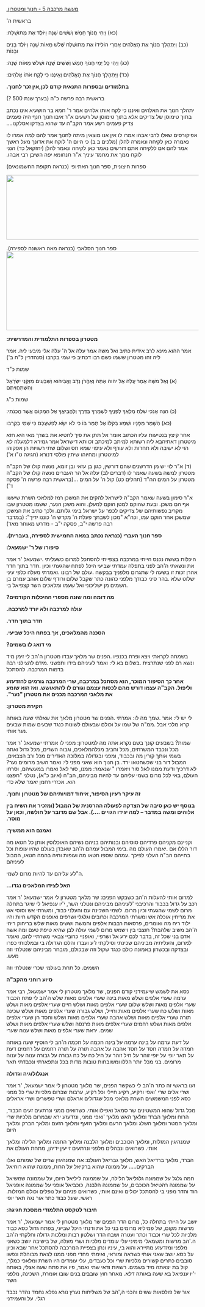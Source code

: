 <span dir="rtl"><u>מעשה מרכבה 5 - חנוך ומטטרון.</u></span>

<span dir="rtl">בראשית ה'</span>

<span dir="rtl">(כא) וַיְחִי חֲנוֹךְ חָמֵשׁ וְשִׁשִּׁים שָׁנָה וַיּוֹלֶד אֶת מְתוּשָׁלַח:</span>

<span dir="rtl">(כב) וַיִּתְהַלֵּךְ חֲנוֹךְ אֶת הָאֱלֹהִים אַחֲרֵי הוֹלִידוֹ אֶת מְתוּשֶׁלַח שְׁלשׁ
מֵאוֹת שָׁנָה וַיּוֹלֶד בָּנִים וּבָנוֹת</span>

<span dir="rtl">(כג) וַיְהִי כָּל יְמֵי חֲנוֹךְ חָמֵשׁ וְשִׁשִּׁים שָׁנָה וּשְׁלשׁ מֵאוֹת
שָׁנָה:</span>

<span dir="rtl">(כד) וַיִּתְהַלֵּךְ חֲנוֹךְ אֶת הָאֱלֹהִים וְאֵינֶנּוּ כִּי לָקַח אֹתוֹ
אֱלֹהִים:</span>

**<span dir="rtl">בתלמודים ובספרות התנאית קודם לכן,אין זכר
לחנוך.</span>**

<span dir="rtl">בראשית רבה פרשה כ"ה (בערך שנת 500 ?)</span>

<span dir="rtl">יתהלך חנוך את האלהים ואיננו כי לקח אותו אלהים אמר ר' חמא
בר הושעיא אינו נכתב בתוך טימוסן של צדיקים אלא בתוך טימוסן של רשעים א"ר
איבו חנוך חנף היה פעמים צדיק פעמים רשע אמר הקב"ה עד שהוא בצדקו
אסלקנו....</span>

<span dir="rtl">אפיקורסים שאלו לרבי אבהו אמרו לו אין אנו מוצאין מיתה
לחנוך אמר להם למה אמרו לו נאמרה כאן לקיחה ונאמרה להלן (מלכים ב ב) כי
היום ה' לוקח את אדונך מעל ראשך אמר להם אם ללקיחה אתם דורשים נאמר כאן
לקיחה ונאמר להלן (יחזקאל כד) הנני לוקח ממך את מחמד עיניך א"ר תנחומא יפה
השיבן רבי אבהו.</span>

<span dir="rtl">ספרות חיצונית, ספר חנוך האתיופי (כנראה תקופת
החשמונאים)</span>

<img src="media/image1.emf" style="width:5.76806in;height:1.76269in" />

<span dir="rtl">ספר חנוך הסלאבי (כנראה מאה ראשונה לספירה).</span>
<img src="media/image2.emf" style="width:5.76806in;height:2.14277in" />

**<span dir="rtl">מטטרון בספרות התלמודית והמדרשית:</span>**

<span dir="rtl">אמר ההוא מינא לרב אידית כתיב ואל משה אמר עלה אל ה' עלה
אלי מיבעי ליה. אמר ליה זהו מטטרון ששמו כשם רבו דכתיב כי שמי בקרבו
(סנהדרין ל"ח ב')</span>

<span dir="rtl">שמות כ"ד</span>

<span dir="rtl">(א) וְאֶל משֶׁה אָמַר עֲלֵה אֶל יהוה אַתָּה וְאַהֲרֹן נָדָב וַאֲבִיהוּא וְשִׁבְעִים
מִזִּקְנֵי יִשְׂרָאֵל וְהִשְׁתַּחֲוִיתֶם</span>

<span dir="rtl">שמות כ"ג</span>

<span dir="rtl">(כ) הִנֵּה אָנֹכִי שֹׁלֵחַ מַלְאָךְ לְפָנֶיךָ לִשְׁמָרְךָ בַּדָּרֶךְ וְלַהֲבִיאֲךָ אֶל הַמָּקוֹם
אֲשֶׁר הֲכִנֹתִי:</span>

<span dir="rtl">(כא) הִשָּׁמֶר מִפָּנָיו וּשְׁמַע בְּקֹלוֹ אַל תַּמֵּר בּוֹ כִּי לֹא יִשָּׂא לְפִשְׁעֲכֶם כִּי
שְׁמִי בְּקִרְבּו</span>

<span dir="rtl">אחר קיצץ בנטיעות עליו הכתוב אומר אל תתן את פיך לחטיא את
בשרך מאי היא חזא מיטטרון דאתיהבא ליה רשותא למיתב למיכתב זכוותא דישראל
אמר גמירא דלמעלה לא הוי לא ישיבה ולא תחרות ולא עורף ולא עיפוי שמא חס
ושלום שתי רשויות הן אפקוהו למיטטרון ומחיוהו שיתין פולסי דנורא (חגיגה ט"ו
א')</span>

<span dir="rtl">(ד) א"ר לוי יש מן הדרשנים שהם דורשין, כגון בן עזאי ובן
זומא, נעשה קולו של הקב"ה מטטרון למשה בשעה שאמר לו (דברים לב) עלה אל הר
העברים נעשה קולו של הקב"ה מטטרון על המים הה"ד (תהלים כט) קול ה' על המים
...(בראשית רבה פרשה ה' פסקה ד')</span>

<span dir="rtl">א"ר סימון בשעה שאמר הקב"ה לישראל להקים את המשכן רמז
למלאכי השרת שיעשו אף הם משכן. ובעת שהוקם למטן הוקם למעלן. והוא משכן
הנער, ששמו מטטרון שבו מקריב נפשותיהם של צדיקים לכפר על ישראל בימי גלותם.
ולכך כתיב את המשכן שמשכן אחר הוקם עמו, וכה"א "מכון לשבתך פעלת ה' מקדש ה'
כוננו ידיך": (במדבר רבה פרשה י"ב, פסקה י"ב - מדרש מאוחר מאד)</span>

**<span dir="rtl">ספר חנוך העברי (כנראה נכתב במאה החמישית לספירה,
בעברית).</span>**

**<span dir="rtl">סיפורו של ר' ישמעאל:</span>**

<span dir="rtl">אמר</span> <span dir="rtl">ר</span>'
<span dir="rtl">ישמעאל</span>. <span dir="rtl">כשעליתי</span>
<span dir="rtl">למרום</span> <span dir="rtl">להסתכל</span>
<span dir="rtl">בצפייתי</span> <span dir="rtl">במרכבה</span>
<span dir="rtl">הייתי</span> <span dir="rtl">נכנס</span>
<span dir="rtl">בששה</span> <span dir="rtl">היכלות</span>
<span dir="rtl">חדר</span> <span dir="rtl">בתוך</span>
<span dir="rtl">חדר</span>. <span dir="rtl">וכיון</span>
<span dir="rtl">שהגעתי</span> <span dir="rtl">לפתח</span>
<span dir="rtl">היכל</span> <span dir="rtl">שביעי</span>
<span dir="rtl">עמדתי</span> <span dir="rtl">בתפלה</span>
<span dir="rtl">לפני</span>
<span dir="rtl">הב</span>'<span dir="rtl">ה</span>
<span dir="rtl">ונשאתי</span> <span dir="rtl">את</span>
<span dir="rtl">עיני</span> <span dir="rtl">כלפי</span>
<span dir="rtl">מעלה</span> <span dir="rtl">ואמרתי</span>.
<span dir="rtl">רבונו</span> <span dir="rtl">של</span>
<span dir="rtl">עולם</span>. <span dir="rtl">בבקשה</span>
<span dir="rtl">מלפניך</span> <span dir="rtl">שתגרום</span>
<span dir="rtl">לי</span> <span dir="rtl">בשעה</span>
<span dir="rtl">זו</span> <span dir="rtl">זכות</span>
<span dir="rtl">אהרן</span> <span dir="rtl">בן</span>
<span dir="rtl">עמרם</span> <span dir="rtl">אוהב</span>
<span dir="rtl">שלום</span> <span dir="rtl">ורודף</span>
<span dir="rtl">שלום</span> <span dir="rtl">שקבל</span>
<span dir="rtl">כתר</span> <span dir="rtl">כהונה</span>
<span dir="rtl">מלפני</span> <span dir="rtl">כבודך</span>
<span dir="rtl">בהר סיני</span>. <span dir="rtl">שלא</span>
<span dir="rtl">ישלוט</span> <span dir="rtl">בי</span>
<span dir="rtl">קצפיאל</span> <span dir="rtl">השר</span>
<span dir="rtl">ומלאכים</span> <span dir="rtl">שעמו</span>
<span dir="rtl">ואל</span> <span dir="rtl">ישליכוני</span>
<span dir="rtl">מן</span> <span dir="rtl">השמים</span>.

**<span dir="rtl">מה דומה ומה שונה מספרי ההיכלות הקודמים?</span>**

**<span dir="rtl">עולה למרכבה ולא יורד למרכבה.</span>**

**<span dir="rtl">חדר בתוך חדר.</span>**

**<span dir="rtl">הסכנה מהמלאכים, אך בפתח היכל שביעי.</span>**

**<span dir="rtl">מי דואג לו בשמים?</span>**

<span dir="rtl">מיד</span> <span dir="rtl">זימן</span>
<span dir="rtl">לי</span>
<span dir="rtl">הב</span>'<span dir="rtl">ה</span>
<span dir="rtl">מטטרון</span> <span dir="rtl">עבדו</span>
<span dir="rtl">מלאך</span> <span dir="rtl">שר</span>
<span dir="rtl">הפנים</span>. <span dir="rtl">ופרח בכנפיו</span>
<span dir="rtl">ויצא</span> <span dir="rtl">לקראתי</span>
<span dir="rtl">בשמחה</span> <span dir="rtl">רבה</span>
<span dir="rtl">להצילני</span> <span dir="rtl">מידם</span>.
<span dir="rtl">ותפשני</span> <span dir="rtl">בידו</span>
<span dir="rtl">לעיניהם</span> <span dir="rtl">ואמר</span>
<span dir="rtl">לי:</span> <span dir="rtl">בא</span>
<span dir="rtl">בשלום</span>. <span dir="rtl">שנתרצית</span>
<span dir="rtl">לפני</span> <span dir="rtl">רם</span>
<span dir="rtl">ונשא</span> <span dir="rtl">להסתכל</span>
<span dir="rtl">בדמות המרכבה.</span>

**<span dir="rtl">אחר כך הסיפור המוכר, הוא מסתכל במרכבה, שרי המרכבה
גורמים להזדעזע וליפול. הקב"ה עצמו דורש מהם לכסות עצמם וגורם לו להתאושש.
ואז הוא שומע את מלאכי המרכבה מכנים את מטטרון "נער".</span>**

**<span dir="rtl">חקירת מטטרון:</span>**

<span dir="rtl">באותה</span> <span dir="rtl">שעה</span>
<span dir="rtl">שאלתי</span> <span dir="rtl">את</span>
<span dir="rtl">מטטרון מלאך</span> <span dir="rtl">שר</span>
<span dir="rtl">הפנים</span>. <span dir="rtl">אמרתי</span>
<span dir="rtl">לו:</span> <span dir="rtl">מה</span>
<span dir="rtl">שמך</span>. <span dir="rtl">אמר</span>
<span dir="rtl">לי:</span> <span dir="rtl">יש</span> <span dir="rtl">לי
שבעים</span> <span dir="rtl">שמות</span> <span dir="rtl">כנגד
שבעים</span> <span dir="rtl">לשונות</span> <span dir="rtl">שבעולם</span>
<span dir="rtl">וכולם</span> <span dir="rtl">על</span>
<span dir="rtl">שמו</span> <span dir="rtl">של</span>
<span dir="rtl">ממ"ה</span>. <span dir="rtl">אבל</span>
<span dir="rtl">מלכי</span> <span dir="rtl">קרא</span>
<span dir="rtl">אותי</span> <span dir="rtl">נער</span>.

<span dir="rtl">אמר</span> <span dir="rtl">ר</span>'
<span dir="rtl">ישמעאל</span> <span dir="rtl">אמרתי</span>
<span dir="rtl">לו</span> <span dir="rtl">למטטרון: מפני</span>
<span dir="rtl">מה</span> <span dir="rtl">אתה</span>
<span dir="rtl">נקרא</span> <span dir="rtl">בשם</span>
<span dir="rtl">קונך</span> <span dir="rtl">בשבעים</span>
<span dir="rtl">שמות?</span> <span dir="rtl">ואתה</span>
<span dir="rtl">גדול</span> <span dir="rtl">מכל</span>
<span dir="rtl">השרים,</span> <span dir="rtl">וגבוה</span>
<span dir="rtl">מכלהמלאכים,</span> <span dir="rtl">וחביב</span>
<span dir="rtl">מכל</span> <span dir="rtl">המשרתים,</span>
<span dir="rtl">ונכבד</span> <span dir="rtl">מכל</span>
<span dir="rtl">הצבאים,</span> <span dir="rtl">ורב</span>
<span dir="rtl">מכל</span> <span dir="rtl">האדירים</span>
<span dir="rtl">במלוכה</span> <span dir="rtl">ובגדולה</span>
<span dir="rtl">ובכבוד, ומפני</span> <span dir="rtl">מה</span>
<span dir="rtl">קורין</span> <span dir="rtl">אותך</span>
<span dir="rtl">בשמי</span> <span dir="rtl">מרומים נער?</span>
<span dir="rtl">השיב</span> <span dir="rtl">ואמר</span>
<span dir="rtl">לי:</span> <span dir="rtl">מפני</span>
<span dir="rtl">שאני</span> <span dir="rtl">הוא</span>
<span dir="rtl">חנוך</span> <span dir="rtl">בן</span>
<span dir="rtl">ירד.</span> <span dir="rtl">שכשחטאו</span>
<span dir="rtl">בני</span> <span dir="rtl">דור</span>
<span dir="rtl">המבול</span> <span dir="rtl">וסרחו</span>
<span dir="rtl">במעשיהם,</span> <span dir="rtl">ואמרו</span>
<span dir="rtl">לאל</span> <span dir="rtl">סור</span>
<span dir="rtl">ממנו,</span> <span dir="rtl">שנאמר:</span> "
<span dir="rtl">ויאמרו</span> <span dir="rtl">לאל סור</span>
<span dir="rtl">ממנו</span> <span dir="rtl">ודעת</span>
<span dir="rtl">דרכיך</span> <span dir="rtl">לא</span>
<span dir="rtl">חפצנו</span>" <span dir="rtl">(איוב כ"א), נטלני</span>
<span dir="rtl">הב"ה</span> <span dir="rtl">מביניהם,</span>
<span dir="rtl">להיות</span> <span dir="rtl">עד</span>
<span dir="rtl">עליהם</span> <span dir="rtl">בשמי</span>
<span dir="rtl">מרום</span> <span dir="rtl">לכל</span>
<span dir="rtl">באי</span> <span dir="rtl">העולם,</span>
<span dir="rtl">כדי</span> <span dir="rtl">שלא</span>
<span dir="rtl">יאמר</span> <span dir="rtl">רחמן</span>
<span dir="rtl">אכזרי</span> <span dir="rtl">הוא.</span>

**<span dir="rtl">זה עיקר רעיון הסיפור, איחוד דמויותיהם של מטטרון
וחנוך.</span>**

**<span dir="rtl">בנוסף יש כאן סיבה של הצדקה לפעולה ההרסנית של המבול
(ומזכיר את השיח בין אלוהים ומשה במדבר – למה יגידו הגויים ....). אבל שם
מדובר על חולשה, וכאן על מוסר.</span>**

**<span dir="rtl">ואמנם הוא ממשיך:</span>**

<span dir="rtl">מה</span> <span dir="rtl">חטאו</span>
<span dir="rtl">כל</span> <span dir="rtl">אותן</span>
<span dir="rtl">האוכלוסין</span> <span dir="rtl">נשיהם</span>
<span dir="rtl">בניהם</span> <span dir="rtl">ובנותיהם</span>
<span dir="rtl">סוסיהם</span> <span dir="rtl">פרדיהם</span>
<span dir="rtl">מקניהם</span> <span dir="rtl">וקניינם</span>
<span dir="rtl">וכל</span> <span dir="rtl">עופות</span>
<span dir="rtl">שהיו</span> <span dir="rtl">בעולם</span>
<span dir="rtl">שאבדן</span>
<span dir="rtl">הב</span>'<span dir="rtl">ה</span>
<span dir="rtl">עמהם</span> <span dir="rtl">בימי המבול</span>.
<span dir="rtl">מה</span> <span dir="rtl">העולם</span>
<span dir="rtl">יאמרו</span>. <span dir="rtl">אם</span>
<span dir="rtl">הללו</span> <span dir="rtl">דור</span>
<span dir="rtl">המבול</span> <span dir="rtl">חטאו,</span>
<span dir="rtl">בהמה</span> <span dir="rtl">וחיה</span>
<span dir="rtl">ועופות</span> <span dir="rtl">מה</span>
<span dir="rtl">חטאו</span> <span dir="rtl">שספו</span>
<span dir="rtl">עמהם</span>. <span dir="rtl">לפיכך</span>
<span dir="rtl">העלני</span> <span dir="rtl">הב"ה</span>
<span dir="rtl">בחייהם</span> <span dir="rtl">לעיניהם</span>

<span dir="rtl">לשמי</span> <span dir="rtl">מרום</span>
<span dir="rtl">להיות</span> <span dir="rtl">עד</span>
<span dir="rtl">עליהם</span>
<span dir="rtl">לע</span>"<span dir="rtl">ה</span>.

**<span dir="rtl">האל לצידו המלאכים נגדו...</span>**

<span dir="rtl">אמר</span> <span dir="rtl">ר</span>'
<span dir="rtl">ישמעאל</span> <span dir="rtl">אמר</span>
<span dir="rtl">לי</span> <span dir="rtl">מטטרון</span>
<span dir="rtl">מלאך</span> <span dir="rtl">שר</span>
<span dir="rtl">הפנים:</span> <span dir="rtl">כשבקש</span>
<span dir="rtl">הב</span>'<span dir="rtl">ה</span>
<span dir="rtl">להעלות</span> <span dir="rtl">אותי</span>
<span dir="rtl">למרום</span> <span dir="rtl">בתחלה</span>
<span dir="rtl">שיגר</span> <span dir="rtl">לי</span>
<span dir="rtl">ענפיאל</span>
<span dir="rtl">יו</span>'<span dir="rtl">י</span>
<span dir="rtl">השר,</span> <span dir="rtl">ונטלני</span>
<span dir="rtl">מביניהם</span> <span dir="rtl">לעיניהם</span>'
<span dir="rtl">והרכיבני</span> <span dir="rtl">בכבוד</span>
<span dir="rtl">גדול</span> <span dir="rtl">על</span>
<span dir="rtl">רכב</span> <span dir="rtl">אש</span>
<span dir="rtl">וסוסי</span> <span dir="rtl">אש</span>
<span dir="rtl">ומשרתי</span> <span dir="rtl">כבוד,</span>
<span dir="rtl">והעלני</span> <span dir="rtl">עם</span>
<span dir="rtl">השכינה</span> <span dir="rtl">לשמי</span>
<span dir="rtl">מרום.</span> <span dir="rtl">וכיון</span>
<span dir="rtl">שהגעתי</span> <span dir="rtl">לשמי</span>
<span dir="rtl">מרום</span> <span dir="rtl">והיו</span>
<span dir="rtl">חיות</span> <span dir="rtl">הקדש</span>
<span dir="rtl">ואופנים</span> <span dir="rtl">ושרפים</span>
<span dir="rtl">וכרובים וגלגלי</span> <span dir="rtl">המרכבה</span>
<span dir="rtl">ומשרתי</span> <span dir="rtl">אש</span>
<span dir="rtl">אוכלה</span> <span dir="rtl">מריחין</span>
<span dir="rtl">את</span> <span dir="rtl">ריחי</span>
<span dir="rtl">בריחוק</span> <span dir="rtl">שלש</span>
<span dir="rtl">מאות</span> <span dir="rtl">וששים</span>
<span dir="rtl">וחמשת</span> <span dir="rtl">אלפים</span>
<span dir="rtl">רבבות</span> <span dir="rtl">פרסאות</span>
<span dir="rtl">ואומרים,</span> <span dir="rtl">מה</span>
<span dir="rtl">ריח</span> <span dir="rtl">ילוד</span>
<span dir="rtl">אשה</span> <span dir="rtl">ומה</span>
<span dir="rtl">טעם</span> <span dir="rtl">טיפת</span>
<span dir="rtl">לבן שהיא</span> <span dir="rtl">עולה</span>
<span dir="rtl">לשמי</span> <span dir="rtl">מרום</span>
<span dir="rtl">וישמש</span> <span dir="rtl">בין</span>
<span dir="rtl">חוצבי</span> <span dir="rtl">שלהבת?</span>
<span dir="rtl">משיב</span>
<span dir="rtl">הב</span>'<span dir="rtl">ה</span>
<span dir="rtl">ואומר</span> <span dir="rtl">להם,</span>
<span dir="rtl">משרתיי</span> <span dir="rtl">צבאיי</span>
<span dir="rtl">כרוביי</span> <span dir="rtl">ואופניי</span>
<span dir="rtl">ושרפיי,</span> <span dir="rtl">אל</span>
<span dir="rtl">ירע</span> <span dir="rtl">לכם</span>
<span dir="rtl">בדבר</span> <span dir="rtl">זה,</span>
<span dir="rtl">שכל</span> <span dir="rtl">בני</span>
<span dir="rtl">אדם</span> <span dir="rtl">כפרו</span>
<span dir="rtl">בי ובמלכותי</span> <span dir="rtl">הגדולה</span>
<span dir="rtl">והלכו</span> <span dir="rtl">ועבדו</span>
<span dir="rtl">ע</span>'<span dir="rtl">ז</span>
<span dir="rtl">וסילקתי</span> <span dir="rtl">שכינתי</span>
<span dir="rtl">מביניהם</span> <span dir="rtl">והעליתיה</span>
<span dir="rtl">למרום,</span> <span dir="rtl">וזה</span>
<span dir="rtl">שנטלתי</span> <span dir="rtl">מביניהם</span>
<span dir="rtl">מובחר</span> <span dir="rtl">שבכולם,</span>
<span dir="rtl">וזה</span> <span dir="rtl">שקול</span>
<span dir="rtl">כנגד</span> <span dir="rtl">כולם</span>
<span dir="rtl">באמונה</span> <span dir="rtl">ובצדקה ובכשרון</span>
<span dir="rtl">מעש.</span>

<span dir="rtl">וזה</span> <span dir="rtl">שנטלתי</span>
<span dir="rtl">שכרי</span> <span dir="rtl">בעולמי</span>
<span dir="rtl">תחת</span> <span dir="rtl">כל</span>
<span dir="rtl">השמים.</span>

**<span dir="rtl">סיוע רוחני מהקב"ה</span>**

<span dir="rtl">אמר</span> <span dir="rtl">רבי</span>
<span dir="rtl">ישמעאל,</span> <span dir="rtl">אמר</span>
<span dir="rtl">לי</span> <span dir="rtl">מטטרון</span>
<span dir="rtl">מלאך</span> <span dir="rtl">שר</span>
<span dir="rtl">הפנים,</span> <span dir="rtl">קודם</span>
<span dir="rtl">שיעמידני</span> <span dir="rtl">לשמש</span>
<span dir="rtl">את</span> <span dir="rtl">כסא</span>
<span dir="rtl">הכבוד</span> <span dir="rtl">פתח</span>
<span dir="rtl">לי</span>
<span dir="rtl">הב</span>'<span dir="rtl">ה</span>
<span dir="rtl">שלש</span> <span dir="rtl">מאות</span>
<span dir="rtl">אלפים</span> <span dir="rtl">שערי</span>
<span dir="rtl">בינה</span> <span dir="rtl">ושלש מאות</span>
<span dir="rtl">אלפים</span> <span dir="rtl">שערי</span>
<span dir="rtl">ערמה</span> <span dir="rtl">ושלש</span>
<span dir="rtl">מאות</span> <span dir="rtl">אלפים</span>
<span dir="rtl">שערי</span> <span dir="rtl">חיים</span>
<span dir="rtl">ושלש</span> <span dir="rtl">מאות</span>
<span dir="rtl">אלפים</span> <span dir="rtl">שערי</span>
<span dir="rtl">שלום</span> <span dir="rtl">ושלש</span>
<span dir="rtl">מאות</span> <span dir="rtl">אלפים</span>
<span dir="rtl">שערי</span> <span dir="rtl">שכינה</span>
<span dir="rtl">ושלש</span> <span dir="rtl">מאות</span>
<span dir="rtl">אלפים</span> <span dir="rtl">שערי</span>
<span dir="rtl">גבורה</span> <span dir="rtl">וחייל, ושלש</span>
<span dir="rtl">מאות</span> <span dir="rtl">אלפים</span>
<span dir="rtl">שערי</span> <span dir="rtl">כח</span>
<span dir="rtl">ושלש</span> <span dir="rtl">מאות</span>
<span dir="rtl">אלפים</span> <span dir="rtl">שערי</span>
<span dir="rtl">חן</span> <span dir="rtl">וחסד</span>
<span dir="rtl">ושלש</span> <span dir="rtl">מאות</span>
<span dir="rtl">אלפים</span> <span dir="rtl">שערי</span>
<span dir="rtl">אהבה</span> <span dir="rtl">ושלש</span>
<span dir="rtl">מאות</span> <span dir="rtl">אלפים</span>
<span dir="rtl">שערי</span> <span dir="rtl">תורה</span>
<span dir="rtl">ושלש</span> <span dir="rtl">מאות</span>
<span dir="rtl">אלפים</span> <span dir="rtl">שערי</span>
<span dir="rtl">פרנסה ושלש</span> <span dir="rtl">מאות</span>
<span dir="rtl">אלפים</span> <span dir="rtl">שערי</span>
<span dir="rtl">רחמים</span> <span dir="rtl">ושלש</span>
<span dir="rtl">מאות</span> <span dir="rtl">אלפים</span>
<span dir="rtl">שערי</span> <span dir="rtl">ענוה</span>
<span dir="rtl">ושלש</span> <span dir="rtl">מאות</span>
<span dir="rtl">אלפים</span> <span dir="rtl">שערי</span>
<span dir="rtl">יראת</span> <span dir="rtl">שמים.</span>

<span dir="rtl">באותה</span> <span dir="rtl">שעה</span>
<span dir="rtl">הוסיף</span> <span dir="rtl">לי</span>
<span dir="rtl">הב</span>'<span dir="rtl">ה</span>
<span dir="rtl">חכמה</span> <span dir="rtl">על</span>
<span dir="rtl">חכמה</span> <span dir="rtl">בינה</span>
<span dir="rtl">על</span> <span dir="rtl">בינה ערמה</span>
<span dir="rtl">על</span> <span dir="rtl">ערמה</span>
<span dir="rtl">דעת</span> <span dir="rtl">על</span>
<span dir="rtl">דעת</span> <span dir="rtl">רחמים</span>
<span dir="rtl">על</span> <span dir="rtl">רחמים</span>
<span dir="rtl">תורה</span> <span dir="rtl">על</span>
<span dir="rtl">תורה</span> <span dir="rtl">אהבה</span>
<span dir="rtl">על</span> <span dir="rtl">אהבה</span>
<span dir="rtl">חסד</span> <span dir="rtl">על</span>
<span dir="rtl">חסד</span> <span dir="rtl">חמדה</span>
<span dir="rtl">על</span> <span dir="rtl">חמדה</span>
<span dir="rtl">ענוה</span> <span dir="rtl">על</span>
<span dir="rtl">ענוה</span> <span dir="rtl">גבורה</span>
<span dir="rtl">על</span> <span dir="rtl">גבורה</span>
<span dir="rtl">כח</span> <span dir="rtl">על</span>
<span dir="rtl">כח</span> <span dir="rtl">חיל</span>
<span dir="rtl">על</span> <span dir="rtl">חיל זוהר</span>
<span dir="rtl">על</span> <span dir="rtl">זוהר</span>
<span dir="rtl">יופי</span> <span dir="rtl">על</span>
<span dir="rtl">יופי</span> <span dir="rtl">תאר</span>
<span dir="rtl">על</span> <span dir="rtl">תאר</span>
<span dir="rtl">ונכבדתי</span> <span dir="rtl">ונתפארתי</span>
<span dir="rtl">בכל</span> <span dir="rtl">מדות</span>
<span dir="rtl">טובות</span> <span dir="rtl">ומשובחות</span>
<span dir="rtl">הללו</span> <span dir="rtl">יותר</span>
<span dir="rtl">מכל</span> <span dir="rtl">בני</span>
<span dir="rtl">מרומים.</span>

**<span dir="rtl">אנגלולוגיה וגדולה</span>**

<span dir="rtl">אמר</span> <span dir="rtl">ר</span>'
<span dir="rtl">ישמעאל,</span> <span dir="rtl">אמר</span>
<span dir="rtl">לי</span> <span dir="rtl">מטטרון</span>
<span dir="rtl">מלאך</span> <span dir="rtl">שר</span>
<span dir="rtl">הפנים,</span> <span dir="rtl">כשקשר</span>
<span dir="rtl">לי</span>
<span dir="rtl">הב</span>'<span dir="rtl">ה</span>
<span dir="rtl">כתר</span> <span dir="rtl">זה</span>
<span dir="rtl">בראשי</span> <span dir="rtl">זעו</span>
<span dir="rtl">ממני</span> <span dir="rtl">כל</span>
<span dir="rtl">שרי</span> <span dir="rtl">מלכיות</span>
<span dir="rtl">שברום</span> <span dir="rtl">ערבות</span>
<span dir="rtl">רקיע,</span> <span dir="rtl">וכל</span>
<span dir="rtl">חיילי</span> <span dir="rtl">רקיע</span>
<span dir="rtl">ורקיע,</span> <span dir="rtl">ואפי</span>'
<span dir="rtl">שרי</span> <span dir="rtl">אלים</span>
<span dir="rtl">ושרי אראלים</span> <span dir="rtl">ושרי</span>
<span dir="rtl">טפשרים</span> <span dir="rtl">ושרי</span>
<span dir="rtl">אראלם</span> <span dir="rtl">שגדולים</span>
<span dir="rtl">מכל</span> <span dir="rtl">מלאכי</span>
<span dir="rtl">השרת</span> <span dir="rtl">המשמשים</span>
<span dir="rtl">לפני</span> <span dir="rtl">כסא</span>

<span dir="rtl">הכבוד,</span> <span dir="rtl">זעים</span>
<span dir="rtl">ונרתעים</span> <span dir="rtl">ממני</span>
<span dir="rtl">כשרואים</span> <span dir="rtl">אותי.</span>
<span dir="rtl">ואפילו</span> <span dir="rtl">סמאל</span>
<span dir="rtl">שר</span> <span dir="rtl">המשטינים</span>
<span dir="rtl">שהוא</span> <span dir="rtl">גדול</span>
<span dir="rtl">מכל</span> <span dir="rtl">שרי</span>
<span dir="rtl">מלכיות</span> <span dir="rtl">שבמרום</span>
<span dir="rtl">ירא</span> <span dir="rtl">ונזדעזע</span>
<span dir="rtl">ממני,</span> <span dir="rtl">ואפי</span>'
<span dir="rtl">מלאך</span> <span dir="rtl">האש</span>
<span dir="rtl">ומלאך</span> <span dir="rtl">הברד</span>
<span dir="rtl">ומלאך</span> <span dir="rtl">הרוח</span>
<span dir="rtl">ומלאך</span> <span dir="rtl">הברק</span>
<span dir="rtl">ומלאך</span> <span dir="rtl">הזעם</span>
<span dir="rtl">ומלאך</span> <span dir="rtl">הזעף</span>
<span dir="rtl">ומלאך</span> <span dir="rtl">הרעם</span>
<span dir="rtl">ומלאך</span> <span dir="rtl">השלג</span>
<span dir="rtl">ומלאך</span> <span dir="rtl">המטר</span>
<span dir="rtl">ומלאך</span> <span dir="rtl">היום</span>

<span dir="rtl">ומלאך</span> <span dir="rtl">הלילה</span>
<span dir="rtl">ומלאך</span> <span dir="rtl">החמה</span>
<span dir="rtl">ומלאך</span> <span dir="rtl">הלבנה</span>
<span dir="rtl">ומלאך</span> <span dir="rtl">הכוכבים</span>
<span dir="rtl">ומלאך</span> <span dir="rtl">המזלות,</span>
<span dir="rtl">שמנהיגין</span> <span dir="rtl">את</span>
<span dir="rtl">העולם</span> <span dir="rtl">מתחת</span>
<span dir="rtl">ידיהן,</span> <span dir="rtl">זייעין</span>
<span dir="rtl">ונרתעים</span> <span dir="rtl">ונבהלים מלפני</span>
<span dir="rtl">כשרואים</span> <span dir="rtl">אותי.</span>

<span dir="rtl">ואלו</span> <span dir="rtl">שמותם</span>
<span dir="rtl">של</span> <span dir="rtl">שרים</span>
<span dir="rtl">שמנהיגין</span> <span dir="rtl">את</span>
<span dir="rtl">העולם:</span> <span dir="rtl">גבריאל</span>
<span dir="rtl">מלאך</span> <span dir="rtl">האש,</span>
<span dir="rtl">ברדיאל</span> <span dir="rtl">מלאך</span>
<span dir="rtl">הברד,</span> <span dir="rtl">רוחיאל</span>
<span dir="rtl">שהוא</span> <span dir="rtl">ממונה</span>
<span dir="rtl">על הרוח,</span> <span dir="rtl">ברקיאל</span>
<span dir="rtl">שהוא</span> <span dir="rtl">ממונה</span>
<span dir="rtl">על</span> <span dir="rtl">הברקים.....</span>

<span dir="rtl">שמשיאל</span> <span dir="rtl">שממונה</span>
<span dir="rtl">על</span> <span dir="rtl">היום,</span>
<span dir="rtl">ליליאל</span> <span dir="rtl">שממונה</span>
<span dir="rtl">על</span> <span dir="rtl">הלילה,</span>
<span dir="rtl">גלגליאל</span> <span dir="rtl">שממונה</span>
<span dir="rtl">על</span> <span dir="rtl">גלגל</span>
<span dir="rtl">חמה</span> <span dir="rtl">אופניאל</span>
<span dir="rtl">שממונה</span> <span dir="rtl">על</span>
<span dir="rtl">אופני</span> <span dir="rtl">הלבנה, כוכביאל</span>
<span dir="rtl">שממונה</span> <span dir="rtl">על</span>
<span dir="rtl">הכוכבים,</span> <span dir="rtl">רהטיאל</span>
<span dir="rtl">שממונה</span> <span dir="rtl">על</span>
<span dir="rtl">המזלות.</span> <span dir="rtl">וכולם</span>
<span dir="rtl">נופלים</span> <span dir="rtl">על</span>
<span dir="rtl">פניהם</span> <span dir="rtl">כשרואים</span>
<span dir="rtl">אותי,</span> <span dir="rtl">ואינם</span>
<span dir="rtl">יכולים</span> <span dir="rtl">להסתכל</span>
<span dir="rtl">בי</span> <span dir="rtl">מפני</span>
<span dir="rtl">הוד והדר</span> <span dir="rtl">יופי</span>
<span dir="rtl">תאר</span> <span dir="rtl">נגה</span>
<span dir="rtl">אור</span> <span dir="rtl">כתר</span>
<span dir="rtl">כבוד</span> <span dir="rtl">שעל</span>
<span dir="rtl">ראשי.</span>

<span dir="rtl">**חיבור לטקסט התלמודי ממסכת חגיגה:**</span>

<span dir="rtl">אמר</span> <span dir="rtl">ר</span>'
<span dir="rtl">ישמעאל,</span> <span dir="rtl">אמר</span>
<span dir="rtl">לי</span> <span dir="rtl">מטטרון</span>
<span dir="rtl">מלאך</span> <span dir="rtl">שר</span>
<span dir="rtl">הפנים</span> <span dir="rtl">הדר</span>
<span dir="rtl">מרום</span> <span dir="rtl">כל,</span>
<span dir="rtl">בתחלה</span> <span dir="rtl">הייתי</span>
<span dir="rtl">יושב על</span> <span dir="rtl">כסא כבוד</span>
<span dir="rtl">גדול</span> <span dir="rtl">בפתח</span>
<span dir="rtl">היכל שביעי,</span> <span dir="rtl">ודנתי</span>
<span dir="rtl">את</span> <span dir="rtl">כל</span>
<span dir="rtl">בני</span> <span dir="rtl">מרומים</span>
<span dir="rtl">פמיליא</span> <span dir="rtl">של</span>
<span dir="rtl">מקום,</span> <span dir="rtl">מרשות</span>
<span dir="rtl">הב</span>'<span dir="rtl">ה</span>
<span dir="rtl">וחלקתי</span> <span dir="rtl">גדולה</span>
<span dir="rtl">ומלכות</span> <span dir="rtl">רבות</span>
<span dir="rtl">ושלטון</span> <span dir="rtl">הדר</span>
<span dir="rtl">ושבח</span> <span dir="rtl">ועטרה</span>
<span dir="rtl">וכתר</span> <span dir="rtl">וכבוד</span>
<span dir="rtl">לכל שרי</span> <span dir="rtl">מלכיות</span>
<span dir="rtl">כשאני</span> <span dir="rtl">יושב</span>
<span dir="rtl">בישיבה</span> <span dir="rtl">של</span>
<span dir="rtl">מעלה,</span> <span dir="rtl">ושרי</span>
<span dir="rtl">מלכיות</span> <span dir="rtl">עומדים</span>
<span dir="rtl">עלי</span> <span dir="rtl">מימיני</span>
<span dir="rtl">ומשמאלי</span> <span dir="rtl">מרשות</span>
<span dir="rtl">הב</span>'<span dir="rtl">ה.</span>
<span dir="rtl">וכיון</span> <span dir="rtl">שבא</span>
<span dir="rtl">אחר</span> <span dir="rtl">להסתכל</span>
<span dir="rtl">בצפיית המרכבה</span> <span dir="rtl">ונתן</span>
<span dir="rtl">עיניו</span> <span dir="rtl">בי,</span>
<span dir="rtl">והוא</span> <span dir="rtl">מתיירא</span>
<span dir="rtl">ומזדעזע</span> <span dir="rtl">מלפני</span>
<span dir="rtl">ונפשו</span> <span dir="rtl">מבוהלת</span>
<span dir="rtl">לצאת</span> <span dir="rtl">ממנו</span>
<span dir="rtl">מפני</span> <span dir="rtl">פחדי</span>
<span dir="rtl">ואימתי</span> <span dir="rtl">ומוראי,</span>
<span dir="rtl">כשראה</span> <span dir="rtl">אותי</span>
<span dir="rtl">שאני</span> <span dir="rtl">יושב</span>
<span dir="rtl">על כסא</span> <span dir="rtl">כמלך,</span>
<span dir="rtl">ומלאכי</span> <span dir="rtl">השרת</span>
<span dir="rtl">היו</span> <span dir="rtl">עומדים</span>
<span dir="rtl">עלי</span> <span dir="rtl">כעבדים,</span>
<span dir="rtl">וכל</span> <span dir="rtl">שרי</span>
<span dir="rtl">מלכיות</span> <span dir="rtl">קשורים</span>
<span dir="rtl">כתרים</span> <span dir="rtl">סובבים</span>
<span dir="rtl">אצלי, באותה</span> <span dir="rtl">שעה</span>
<span dir="rtl">פתח</span> <span dir="rtl">את</span>
<span dir="rtl">פיו</span> <span dir="rtl">ואמר,</span>
<span dir="rtl">ודאי שתי</span> <span dir="rtl">רשויות</span>
<span dir="rtl">בשמים.</span> <span dir="rtl">מיד</span>
<span dir="rtl">יצאתה</span> <span dir="rtl">בת</span>
<span dir="rtl">קול</span> <span dir="rtl">מלפני</span>
<span dir="rtl">השכינה,</span> <span dir="rtl">אומרת,</span>
<span dir="rtl">שובו</span> <span dir="rtl">בנים</span>
<span dir="rtl">שובבים</span> <span dir="rtl">חוץ</span>
<span dir="rtl">מאחר</span> <span dir="rtl">דלא.</span>
<span dir="rtl">באותה</span> <span dir="rtl">שעה</span>
<span dir="rtl">בא</span> <span dir="rtl">ענפיאל</span>
<span dir="rtl">יו</span>'<span dir="rtl">י</span>
<span dir="rtl">השר</span>

<span dir="rtl">נכבד</span> <span dir="rtl">נהדר</span>
<span dir="rtl">נחמד</span> <span dir="rtl">נפלא</span>
<span dir="rtl">נורא</span> <span dir="rtl">נערץ</span>
<span dir="rtl">משליחות</span> <span dir="rtl">של</span>
<span dir="rtl">הב</span>'<span dir="rtl">ה,</span>
<span dir="rtl">והכני</span> <span dir="rtl">ששים</span>
<span dir="rtl">פולסאות</span> <span dir="rtl">של</span>
<span dir="rtl">אור</span> <span dir="rtl">והעמידני</span>
<span dir="rtl">על</span> <span dir="rtl">רגלי.</span>

